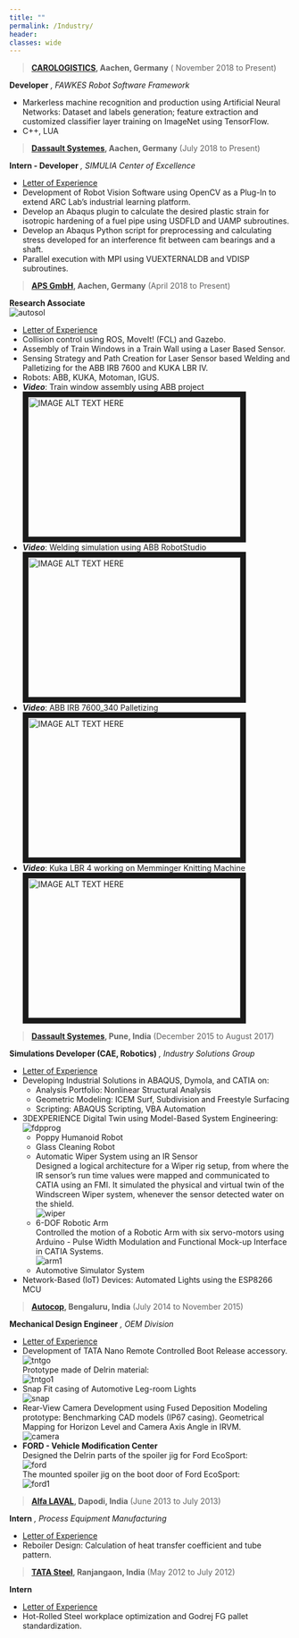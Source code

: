 ```yaml
---
title: ""
permalink: /Industry/
header:
classes: wide
---
```



>  **[CAROLOGISTICS](https://www.carologistics.org/), Aachen, Germany** ( November 2018 to Present)

**Developer** *, FAWKES Robot Software Framework*

-   Markerless machine recognition and production using Artificial Neural Networks: Dataset and labels generation; feature extraction and customized classifier layer training on ImageNet using TensorFlow.
-   C++, LUA

>   **[Dassault Systemes](https://www.3ds.com), Aachen, Germany** (July 2018 to Present)

**Intern - Developer** *, SIMULIA Center of Excellence*
-   [Letter of Experience](https://drive.google.com/open?id=1D2Gl2NobQJLpF23weUPUzirSpjC2tf_a)
-   Development of Robot Vision Software using OpenCV as a Plug-In to extend ARC Lab’s industrial learning platform.
-   Develop an Abaqus plugin to calculate the desired plastic strain for isotropic
    hardening of a fuel pipe using USDFLD and UAMP subroutines.
-   Develop an Abaqus Python script for preprocessing and calculating stress
    developed for an interference fit between cam bearings and a shaft.
-   Parallel execution with MPI using VUEXTERNALDB and VDISP subroutines.

>   **[APS GmbH](http://aps-aachen.de/), Aachen, Germany** (April 2018 to Present)

**Research Associate**<br/>![autosol](/assets/images/autosol.jpg)
-   [Letter of Experience](https://drive.google.com/open?id=10RMguPjF3kvh1pozsVJxuMrN2AM0KeUG)
-   Collision control using ROS, MoveIt! (FCL) and Gazebo.
-   Assembly of Train Windows in a Train Wall using a Laser Based Sensor.
-   Sensing Strategy and Path Creation for Laser Sensor based Welding and
    Palletizing for the ABB IRB 7600 and KUKA LBR IV.
-   Robots: ABB, KUKA, Motoman, IGUS.
-   ***Video***: Train window assembly using ABB project<br/>
<a href="http://www.youtube.com/watch?feature=player_embedded&v=Q2uncjoH79M
" target="_blank"><img src="http://img.youtube.com/vi/Q2uncjoH79M/0.jpg"
alt="IMAGE ALT TEXT HERE" width="380" height="250" border="10" /></a>
-   ***Video***: Welding simulation using ABB RobotStudio<br/>
<a href="http://www.youtube.com/watch?feature=player_embedded&v=dB7-9GY2Wpw
" target="_blank"><img src="http://img.youtube.com/vi/dB7-9GY2Wpw/0.jpg"
alt="IMAGE ALT TEXT HERE" width="380" height="250" border="10" /></a>
-   ***Video***: ABB IRB 7600_340 Palletizing<br/>
<a href="http://www.youtube.com/watch?feature=player_embedded&v=LrmBlPkQq_0
" target="_blank"><img src="http://img.youtube.com/vi/LrmBlPkQq_0/0.jpg"
alt="IMAGE ALT TEXT HERE" width="380" height="250" border="10" /></a>
-   ***Video***: Kuka LBR 4 working on Memminger Knitting Machine<br/>
<a href="http://www.youtube.com/watch?feature=player_embedded&v=TN4M2y484Yk
" target="_blank"><img src="http://img.youtube.com/vi/TN4M2y484Yk/0.jpg"
alt="IMAGE ALT TEXT HERE" width="380" height="250" border="10" /></a>

>   **[Dassault Systemes](https://www.3ds.com), Pune, India** (December 2015 to August 2017)

**Simulations Developer (CAE, Robotics)** *, Industry Solutions Group*
-   [Letter of Experience](https://drive.google.com/open?id=1SPSXu8Ru3KtKOxMrg_wQokTn9nOPEJWI)
-   Developing Industrial Solutions in ABAQUS, Dymola, and CATIA on:
    -   Analysis Portfolio: Nonlinear Structural Analysis
    -   Geometric Modeling: ICEM Surf, Subdivision and Freestyle Surfacing
    -   Scripting: ABAQUS Scripting, VBA Automation
-   3DEXPERIENCE Digital Twin using Model-Based System Engineering:<br/>![fdpprog](/assets/images/fdpprog.png)
    -   Poppy Humanoid Robot
    -   Glass Cleaning Robot
    -   Automatic Wiper System using an IR Sensor<br/>
    Designed a logical architecture for a Wiper rig setup, from where the IR sensor’s run time values were mapped and communicated to CATIA using an FMI. It simulated the physical and virtual twin of the Windscreen Wiper system, whenever the sensor detected water on the shield.<br/>![wiper](/assets/images/wiper.png)
    -   6-DOF Robotic Arm<br/>
    Controlled the motion of a Robotic Arm with six servo-motors using Arduino - Pulse Width Modulation and Functional Mock-up Interface in CATIA Systems.<br/>![arm1](/assets/images/arm1.png)
    -   Automotive Simulator System
-   Network-Based (IoT) Devices: Automated Lights using the ESP8266 MCU

>   **[Autocop](https://www.autocoptrackpro.com/), Bengaluru, India** (July 2014 to November 2015)

**Mechanical Design Engineer** *, OEM Division*
-   [Letter of Experience](https://drive.google.com/open?id=1cWx5JyjEfRrlHDB_symMg0qE7p0YgF0C)
-   Development of TATA Nano Remote Controlled Boot Release accessory.<br/>
![tntgo](/assets/images/tntgo.png)<br/>
Prototype made of Delrin material:<br/>
![tntgo1](/assets/images/tntgo1.png)
-   Snap Fit casing of Automotive Leg-room Lights<br/>
![snap](/assets/images/snap.png)
-   Rear-View Camera Development using Fused Deposition Modeling prototype: Benchmarking CAD models (IP67 casing).
    Geometrical Mapping for Horizon Level and Camera Axis Angle in IRVM.<br/>
![camera](/assets/images/camera.png)
-   **FORD - Vehicle Modification Center**<br/>
Designed the Delrin parts of the spoiler jig for Ford EcoSport:<br/>
![ford](/assets/images/ford.png)<br/>
The mounted spoiler jig on the boot door of Ford EcoSport:<br/>
![ford1](/assets/images/ford1.png)


>   **[Alfa LAVAL](https://www.alfalaval.com/), Dapodi, India** (June 2013 to July 2013)

**Intern** *, Process Equipment Manufacturing*
-   [Letter of Experience](https://drive.google.com/open?id=1qm3yQBPPr_PIEp54FuRiebzydz1ZSDKj)
-   Reboiler Design: Calculation of heat transfer coefficient and tube pattern.

>   **[TATA Steel](http://www.tspdl.com/), Ranjangaon, India** (May 2012 to July 2012)

**Intern**
-   [Letter of Experience](https://drive.google.com/open?id=1BnhtsokxRn98yv2hX1f-TXpMvjg1XTQd)
-   Hot-Rolled Steel workplace optimization and Godrej FG pallet standardization.


